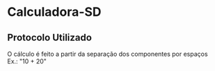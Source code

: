 # Calculadora-SD
## Protocolo Utilizado
O cálculo é feito a partir da separação dos componentes por espaços<br />
Ex.: "10 + 20"
